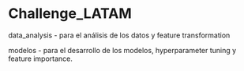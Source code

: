 # Challenge_LATAM

data_analysis - para el análisis de los datos y feature transformation 

modelos - para el desarrollo de los modelos, hyperparameter tuning y feature importance.
